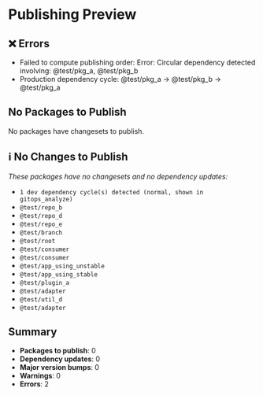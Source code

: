# Publishing Preview

## ❌ Errors

- Failed to compute publishing order: Error: Circular dependency detected involving: @test/pkg_a, @test/pkg_b
- Production dependency cycle: @test/pkg_a → @test/pkg_b → @test/pkg_a

## No Packages to Publish

No packages have changesets to publish.

## ℹ️ No Changes to Publish

_These packages have no changesets and no dependency updates:_

- `1 dev dependency cycle(s) detected (normal, shown in gitops_analyze)`
- `@test/repo_b`
- `@test/repo_d`
- `@test/repo_e`
- `@test/branch`
- `@test/root`
- `@test/consumer`
- `@test/consumer`
- `@test/app_using_unstable`
- `@test/app_using_stable`
- `@test/plugin_a`
- `@test/adapter`
- `@test/util_d`
- `@test/adapter`

## Summary

- **Packages to publish**: 0
- **Dependency updates**: 0
- **Major version bumps**: 0
- **Warnings**: 0
- **Errors**: 2
